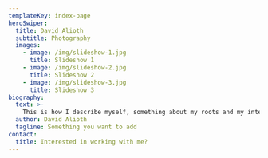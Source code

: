 ```yaml
---
templateKey: index-page
heroSwiper:
  title: David Alioth
  subtitle: Photography
  images:
    - image: /img/slideshow-1.jpg
      title: Slideshow 1
    - image: /img/slideshow-2.jpg
      title: Slideshow 2
    - image: /img/slideshow-3.jpg
      title: Slideshow 3
biography:
  text: >-
    This is how I describe myself, something about my roots and my intentions. I focus on this and that and my passion is this and that. A short nice text that describes people need to know about me as photographer.
  author: David Alioth
  tagline: Something you want to add
contact:
  title: Interested in working with me?
---
```

